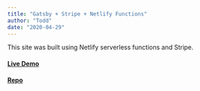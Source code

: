 ```yaml
---
title: "Gatsby + Stripe + Netlify Functions"
author: "Todd"
date: "2020-04-29"
---
```


This site was built using Netlify serverless functions and Stripe.

#### [Live Demo](https://sad-allen-91bf7d.netlify.app/)

#### [Repo](https://github.com/prokopious/functions)
